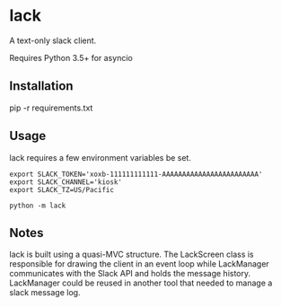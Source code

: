 lack
=====

A text-only slack client.

Requires Python 3.5+ for asyncio

Installation
------------

pip -r requirements.txt

Usage
-----

lack requires a few environment variables be set.

    export SLACK_TOKEN='xoxb-111111111111-AAAAAAAAAAAAAAAAAAAAAAAA'
    export SLACK_CHANNEL='kiosk'
    export SLACK_TZ=US/Pacific

    python -m lack


Notes
-----

lack is built using a quasi-MVC structure. The LackScreen class is responsible for drawing the client in an event loop while LackManager communicates with the Slack API and holds the message history. LackManager could be reused in another tool that needed to manage a slack message log.
